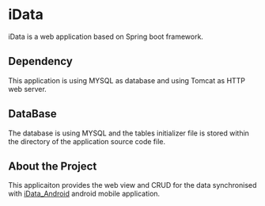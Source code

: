 # iData
iData is a web application based on Spring boot framework.
## Dependency
This application is using MYSQL as database and using Tomcat as HTTP web server.

## DataBase
The database is using MYSQL and the tables initializer file is stored within the directory of the application source code file.

## About the Project
This applicaiton provides the web view and CRUD for the data synchronised with  [iData_Android](https://github.com/caretechsw/iData_android) android mobile application.
